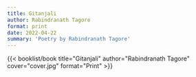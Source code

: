 ```yaml
---
title: Gitanjali
author: Rabindranath Tagore
format: print
date: 2022-04-22
summary: 'Poetry by Rabindranath Tagore'
---
```


{{< booklist/book
title="Gitanjali"
author="Rabindranath Tagore"
cover="cover.jpg"
format="Print" >}}
